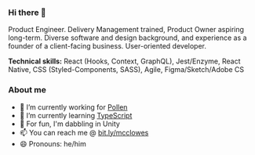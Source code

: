 ### Hi there 👋

Product Engineer. Delivery Management trained, Product Owner aspiring long-term. Diverse software and design background, and experience as a
founder of a client-facing business. User-oriented developer. 

__Technical skills:__ React (Hooks, Context, GraphQL), Jest/Enzyme, React Native, CSS (Styled-Components, SASS), Agile, Figma/Sketch/Adobe CS

### About me

- 🔭 I’m currently working for [Pollen](https://pollen.co/uk)
- 🌱 I’m currently learning [TypeScript](https://www.typescriptlang.org/docs/)
- 🏓 For fun, I'm dabbling in Unity
- 📫 You can reach me @ [bit.ly/mcclowes](https://bit.ly/mcclowes)
- 😄 Pronouns: he/him
<!-- - ⚡ Fun fact: -->
